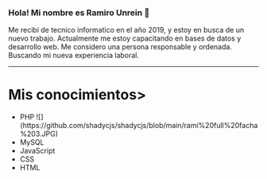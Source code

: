 ### Hola! Mi nombre es Ramiro Unrein 👋
Me recibí de tecnico informatico en el año 2019, y estoy en busca de
un nuevo trabajo. Actualmente me estoy capacitando en bases de
datos y desarrollo web. Me considero una persona responsable y
ordenada. Buscando mi nueva experiencia laboral.
<hr>
<div> 
  <h1>Mis conocimientos></h1>
  <ul>
    <li>PHP ![](https://github.com/shadycjs/shadycjs/blob/main/rami%20full%20facha%203.JPG)</li>
    <li>MySQL</li>
    <li>JavaScript</li>
    <li>CSS</li>
    <li>HTML</li>
  </ul>
</div>
<!--
**shadycjs/shadycjs** is a ✨ _special_ ✨ repository because its `README.md` (this file) appears on your GitHub profile.
